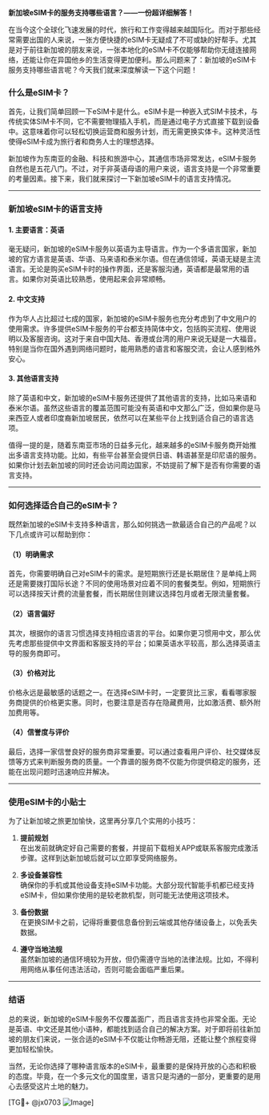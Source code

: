 **新加坡eSIM卡的服务支持哪些语言？——一份超详细解答！**

在当今这个全球化飞速发展的时代，旅行和工作变得越来越国际化。而对于那些经常需要出国的人来说，一张方便快捷的eSIM卡无疑成了不可或缺的好帮手。尤其是对于前往新加坡的朋友来说，一张本地化的eSIM卡不仅能够帮助你无缝连接网络，还能让你在异国他乡的生活变得更加便利。那么问题来了：新加坡的eSIM卡服务支持哪些语言呢？今天我们就来深度解读一下这个问题！

### 什么是eSIM卡？

首先，让我们简单回顾一下eSIM卡是什么。eSIM卡是一种嵌入式SIM卡技术，与传统实体SIM卡不同，它不需要物理插入手机，而是通过电子方式直接下载到设备中。这意味着你可以轻松切换运营商和服务计划，而无需更换实体卡。这种灵活性使得eSIM卡成为旅行者和商务人士的理想选择。

新加坡作为东南亚的金融、科技和旅游中心，其通信市场非常发达，eSIM卡服务自然也是五花八门。不过，对于非英语母语的用户来说，语言支持是一个非常重要的考量因素。接下来，我们就来探讨一下新加坡eSIM卡的语言支持情况。

---

### 新加坡eSIM卡的语言支持

#### 1. **主要语言：英语**
毫无疑问，新加坡的eSIM卡服务以英语为主导语言。作为一个多语言国家，新加坡的官方语言是英语、华语、马来语和泰米尔语。但在通信领域，英语无疑是主流语言。无论是购买eSIM卡时的操作界面，还是客服沟通，英语都是最常用的语言。如果你对英语比较熟悉，使用起来会非常顺畅。

#### 2. **中文支持**
作为华人占比超过七成的国家，新加坡的eSIM卡服务也充分考虑到了中文用户的使用需求。许多提供eSIM卡服务的平台都支持简体中文，包括购买流程、使用说明以及客服咨询。这对于来自中国大陆、香港或台湾的用户来说无疑是一大福音。特别是当你在国外遇到网络问题时，能用熟悉的语言和客服交流，会让人感到格外安心。

#### 3. **其他语言支持**
除了英语和中文，新加坡的eSIM卡服务还提供了其他语言的支持，比如马来语和泰米尔语。虽然这些语言的覆盖范围可能没有英语和中文那么广泛，但如果你是马来西亚人或者印度裔新加坡居民，依然可以在某些平台上找到适合自己的语言选项。

值得一提的是，随着东南亚市场的日益多元化，越来越多的eSIM卡服务商开始推出多语言支持功能。比如，有些平台甚至会提供日语、韩语甚至是印尼语的服务。如果你计划去新加坡的同时还会访问周边国家，不妨提前了解下是否有你需要的语言支持。

---

### 如何选择适合自己的eSIM卡？

既然新加坡的eSIM卡支持多种语言，那么如何挑选一款最适合自己的产品呢？以下几点或许可以帮助到你：

#### （1）明确需求
首先，你需要明确自己对eSIM卡的需求。是短期旅行还是长期居住？是单纯上网还是需要拨打国际长途？不同的使用场景对应着不同的套餐类型。例如，短期旅行可以选择按天计费的流量套餐，而长期居住则建议选择包月或者无限流量套餐。

#### （2）语言偏好
其次，根据你的语言习惯选择支持相应语言的平台。如果你更习惯用中文，那么优先考虑那些提供中文界面和客服支持的平台；如果英语水平较高，那么选择英语主导的服务商即可。

#### （3）价格对比
价格永远是最敏感的话题之一。在选择eSIM卡时，一定要货比三家，看看哪家服务商提供的价格更实惠。同时，也要注意是否存在隐藏费用，比如激活费、额外附加费用等。

#### （4）信誉度与评价
最后，选择一家信誉良好的服务商非常重要。可以通过查看用户评价、社交媒体反馈等方式来判断服务商的质量。一个靠谱的服务商不仅能为你提供稳定的服务，还能在出现问题时迅速响应并解决。

---

### 使用eSIM卡的小贴士

为了让新加坡之旅更加愉快，这里再分享几个实用的小技巧：

1. **提前规划**  
   在出发前就确定好自己需要的套餐，并提前下载相关APP或联系客服完成激活步骤。这样到达新加坡后就可以立即享受网络服务。

2. **多设备兼容性**  
   确保你的手机或其他设备支持eSIM卡功能。大部分现代智能手机都已经支持eSIM卡，但如果你使用的是较老款机型，则可能无法使用这项技术。

3. **备份数据**  
   在更换SIM卡之前，记得将重要信息备份到云端或其他存储设备上，以免丢失数据。

4. **遵守当地法规**  
   虽然新加坡的通信环境较为开放，但仍需遵守当地的法律法规。比如，不得利用网络从事任何违法活动，否则可能会面临严重后果。

---

### 结语

总的来说，新加坡的eSIM卡服务不仅覆盖面广，而且语言支持也非常全面。无论是英语、中文还是其他小语种，都能找到适合自己的解决方案。对于即将前往新加坡的朋友们来说，一张合适的eSIM卡不仅能让你畅游无阻，还能让整个旅程变得更加轻松愉快。

当然，无论你选择了哪种语言版本的eSIM卡，最重要的是保持开放的心态和积极的态度。毕竟，在一个多元文化的国度里，语言只是沟通的一部分，更重要的是用心去感受这片土地的魅力。

[TG💪+ @jx0703 ![Image](https://github.com/user-attachments/assets/dbca1d08-cadb-493c-b0ec-ad6f7a83f270)]